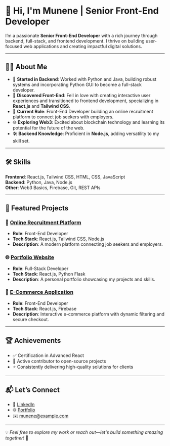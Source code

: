 
# 👋 Hi, I'm Munene | Senior Front-End Developer  

I’m a passionate **Senior Front-End Developer** with a rich journey through backend, full-stack, and frontend development. I thrive on building user-focused web applications and creating impactful digital solutions.  

---

## 👨‍💻 About Me  

- 🌟 **Started in Backend**: Worked with Python and Java, building robust systems and incorporating Python GUI to become a full-stack developer.  
- 🎨 **Discovered Front-End**: Fell in love with creating interactive user experiences and transitioned to frontend development, specializing in **React.js** and **Tailwind CSS**.  
- 🚀 **Current Role**: Front-End Developer building an online recruitment platform to connect job seekers with employers.  
- 🌐 **Exploring Web3**: Excited about blockchain technology and learning its potential for the future of the web.  
- 🛠️ **Backend Knowledge**: Proficient in **Node.js**, adding versatility to my skill set.  

---

## 🛠️ Skills  

**Frontend**: React.js, Tailwind CSS, HTML, CSS, JavaScript  
**Backend**: Python, Java, Node.js  
**Other**: Web3 Basics, Firebase, Git, REST APIs  

---

## 🌟 Featured Projects  

### 📝 [Online Recruitment Platform](#)  
- **Role**: Front-End Developer  
- **Tech Stack**: React.js, Tailwind CSS, Node.js  
- **Description**: A modern platform connecting job seekers and employers.  

### 🌐 [Portfolio Website](#)  
- **Role**: Full-Stack Developer  
- **Tech Stack**: React.js, Python Flask  
- **Description**: A personal portfolio showcasing my projects and skills.  

### 🛒 [E-Commerce Application](#)  
- **Role**: Front-End Developer  
- **Tech Stack**: React.js, Firebase  
- **Description**: Interactive e-commerce platform with dynamic filtering and secure checkout.  


---

## 🏆 Achievements  

- ✅ Certification in Advanced React  
- 🤝 Active contributor to open-source projects  
- ⭐ Consistently delivering high-quality solutions for clients  

---

## 📬 Let’s Connect  

- 💼 [LinkedIn](#)  
- 🌐 [Portfolio](#)  
- ✉️ munene@example.com  


---

💡 *Feel free to explore my work or reach out—let's build something amazing together!* 🚀  

<!--
**antomunene/antomunene** is a ✨ _special_ ✨ repository because its `README.md` (this file) appears on your GitHub profile.

Here are some ideas to get you started:

- 🔭 I’m currently working on ...
- 🌱 I’m currently learning ...
- 👯 I’m looking to collaborate on ...
- 🤔 I’m looking for help with ...
- 💬 Ask me about ...
- 📫 How to reach me: ...
- 😄 Pronouns: ...
- ⚡ Fun fact: ...
-->
